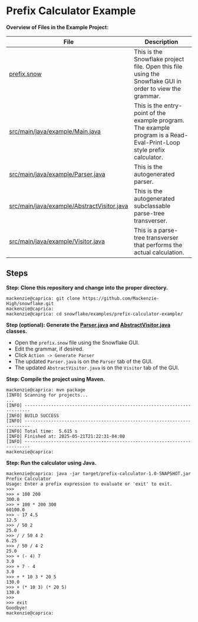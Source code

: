 # Prefix Calculator Example

**Overview of Files in the Example Project:**

| File | Description | 
| ---------------------- | -- |
| [prefix.snow](prefix.snow) | This is the Snowflake project file. Open this file using the Snowflake GUI in order to view the grammar. |
| [src/main/java/example/Main.java](src/main/java/example/Main.java) | This is the entry-point of the example program. The example program is a Read-Eval-Print-Loop style prefix calculator. |
| [src/main/java/example/Parser.java](src/main/java/example/Parser.java) | This is the autogenerated parser. |
| [src/main/java/example/AbstractVisitor.java](src/main/java/example/AbstractVisitor.java) | This is the autogenerated subclassable parse-tree transverser. |
| [src/main/java/example/Visitor.java](src/main/java/example/Visitor.java) | This is a parse-tree transverser that performs the actual calculation. |

## Steps

**Step: Clone this repository and change into the proper directory.**

```plain
mackenzie@caprica: git clone https://github.com/Mackenzie-High/snowflake.git
mackenzie@caprica:
mackenzie@caprica: cd snowflake/examples/prefix-calculator-example/
```

**Step (optional): Generate the [Parser.java](src/main/java/example/Parser.java) and [AbstractVisitor.java](src/main/java/example/AbstractVisitor.java) classes.**

+ Open the `prefix.snow` file using the Snowflake GUI.
+ Edit the grammar, if desired.
+ Click `Action -> Generate Parser`
+ The updated `Parser.java` is on the `Parser` tab of the GUI.
+ The updated `AbstractVisitor.java` is on the `Visitor` tab of the GUI.

**Step: Compile the project using Maven.**

```plain
mackenzie@caprica: mvn package
[INFO] Scanning for projects...
...
[INFO] ------------------------------------------------------------------------
[INFO] BUILD SUCCESS
[INFO] ------------------------------------------------------------------------
[INFO] Total time:  5.615 s
[INFO] Finished at: 2025-05-21T21:22:31-04:00
[INFO] ------------------------------------------------------------------------
mackenzie@caprica:
```

**Step: Run the calculator using Java.**

```plain
mackenzie@caprica: java -jar target/prefix-calculator-1.0-SNAPSHOT.jar 
Prefix Calculator
Usage: Enter a prefix expression to evaluate or 'exit' to exit.
>>> 
>>> + 100 200
300.0
>>> + 100 * 200 300
60100.0
>>> - 17 4.5
12.5
>>> / 50 2
25.0
>>> / / 50 4 2
6.25
>>> / 50 / 4 2
25.0
>>> + (- 4) 7
3.0
>>> + 7 - 4
3.0
>>> + * 10 3 * 20 5
130.0
>>> + (* 10 3) (* 20 5)
130.0
>>> 
>>> exit
Goodbye!
mackenzie@caprica:
```

